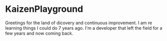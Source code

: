 # KaizenPlayground
Greetings for the land of dicovery and continuous improvement.   I am re learning things I could do 7 years ago.
I'm a developer that left the field for a few years and now coming back.
